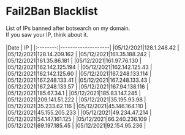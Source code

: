 # Fail2Ban Blacklist

List of IPs banned after botsearch on my domain.<br/>
If you saw your IP, think about it.<br/>
<br/>
|Date      | IP                 |
|:--------:|--------------------|
|05/12/2021|128.1.248.42	|
|05/12/2021|128.14.209.162	|
|05/12/2021|161.35.188.242	|
|05/12/2021|161.35.86.181	|
|05/12/2021|161.97.76.130	|
|05/12/2021|162.142.125.194	|
|05/12/2021|162.142.125.43	|
|05/12/2021|162.142.125.60	|
|05/12/2021|167.248.133.114	|
|05/12/2021|167.248.133.41	|
|05/12/2021|167.248.133.43	|
|05/12/2021|167.248.133.57	|
|05/12/2021|167.94.138.116	|
|05/12/2021|185.67.34.1		|
|05/12/2021|185.83.147.245	|
|05/12/2021|209.141.51.222	|
|05/12/2021|35.195.93.98	|
|05/12/2021|35.233.62.116	|
|05/12/2021|45.146.164.110	|
|05/12/2021|45.155.205.233	|
|05/12/2021|49.234.47.214	|
|05/12/2021|54.147.161.125	|
|05/12/2021|66.240.236.109	|
|05/12/2021|69.197.185.45	|
|05/12/2021|92.154.95.236	|
